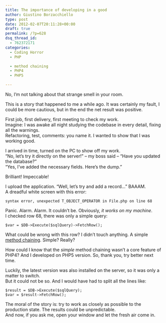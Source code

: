 ```yaml
---
title: The importance of developing in a good
author: Giustino Borzacchiello
type: post
date: 2012-02-07T20:11:28+00:00
draft: true
permalink: /?p=628
dsq_thread_id:
  - 762372171
categories:
  - Coding Horror
  - PHP

  - method chaining
  - PHP4
  - PHP5

---
```

No, I&#8217;m not talking about that strange smell in your room.

This is a story that happened to me a while ago. It was certainly my fault, I could be more cautious, but in the end the net result was positive.

First job, first delivery, first meeting to check my work.  
Imagine: I was awake all night studying the codebase in every detail, fixing all the warnings.  
Refactoring, test, comments: you name it. I wanted to show that I was working good.

I arrived in time, turned on the PC to show off my work.  
&#8220;No, let&#8217;s try it directly on the server!&#8221; &#8211; my boss said &#8211; &#8220;Have you updated the database?&#8221;  
&#8220;Yes, I&#8217;ve added the necessary fields. Here&#8217;s the dump.&#8221;

Brilliant! Impeccable!

I upload the application. &#8220;Well, let&#8217;s try and add a record&#8230;&#8221; BAAAM.  
A dreadful white screen with this error:

    syntax error, unexpected T_OBJECT_OPERATOR in File.php on line 68
    

Panic. Alarm. Alarm. It couldn&#8217;t be. Obviously, _it works on my machine_.  
I checked row 68, there was only a simple query:

<pre><code class="php">$var = $DB-&gt;Execute($sqlQuery)-&gt;FetchRow();
</code></pre>

What could be wrong with this row? I didn&#8217;t touch anything. A simple [method chaining][1]. Simple? Really?

How could I know that the _simple_ method chaining wasn&#8217;t a core feature of PHP4? And I developed on PHP5 version. So, thank you, try better next time.

Luckily, the latest version was also installed on the server, so it was only a matter to switch.  
But it could not be so. And I would have had to split all the lines like:

<pre><code class="php">$result = $DB-&gt;Execute($sqlQuery);
$var = $result-&gt;FetchRow();
</code></pre>

The moral of the story is: try to work as closely as possible to the production state. The results could be unpredictable.  
And now, if you ask me, open your window and let the fresh air come in.

 [1]: http://en.wikipedia.org/wiki/Method_chaining